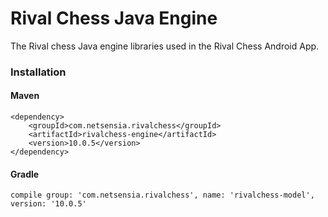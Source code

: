 Rival Chess Java Engine
=======================

The Rival chess Java engine libraries used in the Rival Chess Android App.

### Installation

#### Maven

    <dependency>
        <groupId>com.netsensia.rivalchess</groupId>
        <artifactId>rivalchess-engine</artifactId>
        <version>10.0.5</version>
    </dependency>
    
#### Gradle

    compile group: 'com.netsensia.rivalchess', name: 'rivalchess-model', version: '10.0.5'
    
